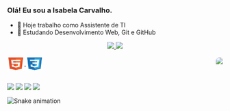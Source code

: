 ### Olá! Eu sou a Isabela Carvalho.


- 🔭 Hoje trabalho como Assistente de TI 
- 🌱 Estudando Desenvolvimento Web, Git e GitHub

<div align="center">
  <a href="https://github.com/Isabela-Carvalho">
  <img height="180em" src="https://github-readme-stats.vercel.app/api?username=Isabela-Carvalho&show_icons=true&theme=radical&include_all_commits=true&count_private=true"/>
  <img height="180em" src="https://github-readme-stats.vercel.app/api/top-langs/?username=Isabela-Carvalho&layout=compact&langs_count=7&theme=radical"/>
</div>
  <div style="display: inline_block"><br>
  <img align="center" alt="Rafa-HTML" height="30" width="40" src="https://raw.githubusercontent.com/devicons/devicon/master/icons/html5/html5-original.svg">
  <img align="center" alt="Rafa-CSS" height="30" width="40" src="https://raw.githubusercontent.com/devicons/devicon/master/icons/css3/css3-original.svg">
  <img align="right" alt=" " height="150" style="border-radius:50px;" src="">
</div>
  
  ##
  
  <div> 
  <a href="https://instagram.com/zabela_dias" target="_blank"><img src="https://img.shields.io/badge/-Instagram-%23E4405F?style=for-the-badge&logo=instagram&logoColor=white" target="_blank"></a>
 <a href="" target="_blank"><img src="https://img.shields.io/badge/Discord-7289DA?style=for-the-badge&logo=discord&logoColor=white" target="_blank"></a> 
  <a href = "mailto:isabeladcsn@gmail.com"><img src="https://img.shields.io/badge/-Gmail-%23333?style=for-the-badge&logo=gmail&logoColor=white" target="_blank"></a>
  <a href="https://www.linkedin.com/in/isabela-dias-carvalho-salgado-1047071b6" target="_blank"><img src="https://img.shields.io/badge/-LinkedIn-%230077B5?style=for-the-badge&logo=linkedin&logoColor=white" target="_blank"></a> 
  </div>
 
  ![Snake animation](https://github.com/Isabela-Carvalho/Isabela-Carvalho/blob/output/github-contribution-grid-snake.svg)
 
</div>
